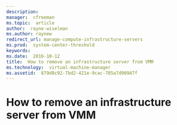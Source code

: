 ```yaml
---
description:  
manager:  cfreeman
ms.topic:  article
author:  rayne-wiselman
ms.author: raynew
redirect_url: manage-compute-infrastructure-servers
ms.prod:  system-center-threshold
keywords:  
ms.date:  2016-10-12
title:  How to remove an infrastructure server from VMM
ms.technology:  virtual-machine-manager
ms.assetid:  879d8c92-7bd2-421e-9cac-785a7d90947f
---
```


# How to remove an infrastructure server from VMM
